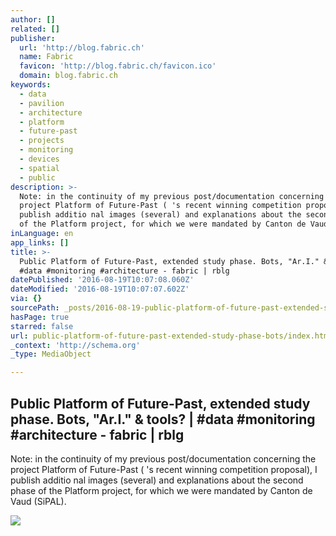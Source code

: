 ```yaml
---
author: []
related: []
publisher:
  url: 'http://blog.fabric.ch'
  name: Fabric
  favicon: 'http://blog.fabric.ch/favicon.ico'
  domain: blog.fabric.ch
keywords:
  - data
  - pavilion
  - architecture
  - platform
  - future-past
  - projects
  - monitoring
  - devices
  - spatial
  - public
description: >-
  Note: in the continuity of my previous post/documentation concerning the
  project Platform of Future-Past ( 's recent winning competition proposal), I
  publish additio nal images (several) and explanations about the second phase
  of the Platform project, for which we were mandated by Canton de Vaud (SiPAL).
inLanguage: en
app_links: []
title: >-
  Public Platform of Future-Past, extended study phase. Bots, "Ar.I." & tools? |
  #data #monitoring #architecture - fabric | rblg
datePublished: '2016-08-19T10:07:08.060Z'
dateModified: '2016-08-19T10:07:07.602Z'
via: {}
sourcePath: _posts/2016-08-19-public-platform-of-future-past-extended-study-phase-bots.md
hasPage: true
starred: false
url: public-platform-of-future-past-extended-study-phase-bots/index.html
_context: 'http://schema.org'
_type: MediaObject

---
```

<article style=""><h1>Public Platform of Future-Past, extended study phase. Bots, "Ar.I." &amp; tools? | #data #monitoring #architecture - fabric | rblg</h1><p>Note: in the continuity of my previous post/documentation concerning the project Platform of Future-Past ( 's recent winning competition proposal), I publish additio nal images (several) and explanations about the second phase of the Platform project, for which we were mandated by Canton de Vaud (SiPAL).</p><img src="http://blog.fabric.ch/uploads/image/pmpg_illustrations_04b.jpg" /></article>